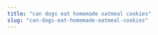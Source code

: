 ```yaml
---
title: "can dogs eat homemade oatmeal cookies"
slug: "can-dogs-eat-homemade-oatmeal-cookies"
---
```


